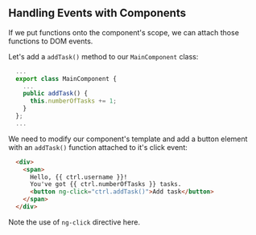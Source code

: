 ## Handling Events with Components

If we put functions onto the component's scope, we can attach those functions to DOM events.

Let's add a `addTask()` method to our `MainComponent` class:

```typescript
  ...
  export class MainComponent {
    ...
    public addTask() {
      this.numberOfTasks += 1;
    }
  };
  ...
```

We need to modify our component's template and add a button element with an `addTask()` function attached to it's click event:

```html
  <div>
    <span>
      Hello, {{ ctrl.username }}!
      You've got {{ ctrl.numberOfTasks }} tasks.
      <button ng-click="ctrl.addTask()">Add task</button>
    </span>
  </div>
```

Note the use of `ng-click` directive here.
